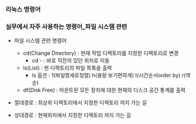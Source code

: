 ### 리눅스 명령어
### 실무에서 자주 사용하는 명령어_파일 시스템 관련
- 파일 시스템 관련 명령어
  - cd(Change Directory) : 현재 작업 디렉토리를 지정한 디렉토리로 변경
    - cd - : 바로 직전의 있던 위치로 이동
  - ls(List) : 현 디렉토리의 파일 목록을 출력
    - ls 옵션 : 1(파일명세로정렬) h(용량 보기편하게) t(시간순서order by) r(역순)
  - df(Disk Free) : 마운트된 모든 장치에 대한 현재의 디스크 공간 통계를 출력
  
- 절대경로 : 최상위 디렉토리에서 지정한 디렉토리 까지 가는 길
- 상대경로 : 현재위치에서 지정한 디렉토리 까지 가는 길

```shell

```
